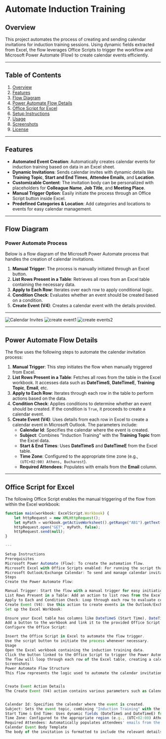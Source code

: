 # Automate Induction Training

## Overview

This project automates the process of creating and sending calendar invitations for induction training sessions. Using dynamic fields extracted from Excel, the flow leverages Office Scripts to trigger the workflow and Microsoft Power Automate (Flow) to create calendar events efficiently.

---

## Table of Contents

1. [Overview](#overview)
2. [Features](#features)
3. [Flow Diagram](#flow-diagram)
4. [Power Automate Flow Details](#power-automate-flow-details)
5. [Office Script for Excel](#office-script-for-excel)
6. [Setup Instructions](#setup-instructions)
7. [Usage](#usage)
8. [Screenshots](#screenshots)
9. [License](#license)

---

## Features

- **Automated Event Creation**: Automatically creates calendar events for induction training based on data in an Excel sheet.
- **Dynamic Invitations**: Sends calendar invites with dynamic details like **Training Topic**, **Start and End Times**, **Attendee Emails**, and **Location**.
- **Customizable Content**: The invitation body can be personalized with placeholders for **Colleague Name**, **Job Title**, and **Meeting Place**.
- **Manual Trigger Option**: Easily initiate the process through an Office Script button inside Excel.
- **Predefined Categories & Location**: Add categories and locations to events for easy calendar management.

---

## Flow Diagram

### Power Automate Process

Below is a flow diagram of the Microsoft Power Automate process that handles the creation of calendar invitations.

1. **Manual Trigger**: The process is manually initiated through an Excel button.
2. **List Rows Present in a Table**: Retrieves all rows from an Excel table containing the necessary data.
3. **Apply to Each Row**: Iterates over each row to apply conditional logic.
4. **Condition Check**: Evaluates whether an event should be created based on a condition.
5. **Create Event (V4)**: Creates a calendar event with the details provided.
---
![Calendar Invites](https://github.com/user-attachments/assets/73e1116d-aebf-4f43-9bee-66fb639460fc)
![create event1](https://github.com/user-attachments/assets/17812ad6-bd62-47ea-bcc6-da11ca19145c)
![create events2](https://github.com/user-attachments/assets/2df50822-0a56-4fe4-b74e-a51713fd48af)


---

## Power Automate Flow Details

The flow uses the following steps to automate the calendar invitation process:

1. **Manual Trigger**: This step initiates the flow when manually triggered from Excel.
2. **List Rows Present in a Table**: Fetches all rows from the table in the Excel workbook. It accesses data such as **DateTimeS**, **DateTimeE**, **Training Topic**, **Email**, etc.
3. **Apply to Each Row**: Iterates through each row in the table to perform actions based on the data.
4. **Condition Check**: Applies conditions to determine whether an event should be created. If the condition is `True`, it proceeds to create a calendar event.
5. **Create Event (V4)**: Uses details from each row in Excel to create a calendar event in Microsoft Outlook. The parameters include:
   - **Calendar Id**: Specifies the calendar where the event is created.
   - **Subject**: Combines "Induction Training" with the **Training Topic** from the Excel data.
   - **Start & End Times**: Uses **DateTimeS** and **DateTimeE** from the Excel table.
   - **Time Zone**: Configured to the appropriate time zone (e.g., `(UTC+02:00) Athens, Bucharest`).
   - **Required Attendees**: Populates with emails from the **Email** column.

---

## Office Script for Excel

The following Office Script enables the manual triggering of the flow from within the Excel workbook:

```typescript
function main(workbook: ExcelScript.Workbook) {
    let httpRequest = new XMLHttpRequest();
    let myPath = workbook.getActiveWorksheet().getRange("AB1").getText();
    httpRequest.open("GET", myPath, false);
    httpRequest.send(null);
}

---

Setup Instructions
Prerequisites
Microsoft Power Automate (Flow): To create the automation flow.
Microsoft Excel with Office Scripts enabled: For running the script that triggers the flow.
Microsoft Outlook/Exchange Calendar: To send and manage calendar invitations.
Steps
Create the Power Automate Flow:

Manual Trigger: Start the flow with a manual trigger for easy initiation.
List Rows Present in a Table: Add an action to list rows from the Excel table containing event data.
Apply to Each and Condition Check: Loop through each row to evaluate conditions for creating events.
Create Event (V4): Use this action to create events in the Outlook/Exchange Calendar when conditions are met.
Set up the Excel Workbook:

Ensure your Excel table has columns like DateTimeS (Start Time), DateTimeE (End Time), Email (Attendees), Meeting Place, etc.
Add a button to the workbook and link it to the provided Office Script to trigger the flow manually.
Configure the Office Script:

Insert the Office Script in Excel to automate the flow trigger.
Use the script button to initiate the process whenever necessary.
Usage
Open the Excel workbook containing the induction training data.
Click the button linked to the Office Script to trigger the Power Automate flow.
The flow will loop through each row of the Excel table, creating a calendar event for each training session that meets the specified condition.
Screenshots
Power Automate Flow Structure
This flow represents the logic used to automate the calendar invitation creation process. The process is straightforward and ensures that each row in the Excel table is evaluated correctly.


Create Event Action Details
The Create Event (V4) action contains various parameters such as Calendar Id, Subject, Start Time, End Time, Time Zone, and Required Attendees.


Calendar Id: Specifies the calendar where the event is created.
Subject: Sets the event topic, combining "Induction Training" with the training topic from the Excel data.
Start Time & End Time: Uses dynamic fields (DateTimeS and DateTimeE) from the Excel table to schedule the event.
Time Zone: Configured to the appropriate region (e.g., (UTC+02:00) Athens, Bucharest).
Required Attendees: Automatically populates attendees' emails from the Excel data.
Calendar Event Body Template
The body of the invitation is formatted to include the relevant details for the induction session.

